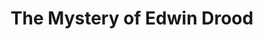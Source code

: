 ---
title: The Mystery of Edwin Drood
year: 1997
opening_date: 1997-06-06
closing_date: 1997-06-22
layout: productions
image:
image_caption:
image_credit:
playbill:
category:
details:
  Theatre: Theatre Jacksonville
  Venue: Little Theatre
cast:
  John Jasper: Richard Cunningham
  Edwin Drood: Cecilia Cristol
  Rosa Bud: Emily Swallow
  Wendy: Cassia Brunner
  Beatrice: Amy Tickel
  Helena Landless: Cristina Williams
  Neville Landless: Todd Baker
  The Reverend Mr. Crisparkle: Karl Rogers
  The Princess Puffer: Kathy Biddle
  Durdles: C. Michael Porter
  Deputy: Brandon Bales
  Shade of Drood, Satyr Statue: Frank M. Cobb
  Waiter, Bazzard:	Andrew Adams
  Maid: Joy Conklin
  Horace: Christopher Farrell
  Townsperson:
    - Carey Malloy
    - Paddy Heusinger
    - Eric Kevin Platon
    - Christine DuMars
    - Brook Ratti
    - Joy Conklin
    - Christopher Farrell
    - Jonathan Rand
    - Frank M. Cobb
crew:
  Artistic Director: Robert Arleigh White
  Musical Director: Ellen Milligan
  Scenic and Lighting Design: Andrew J. Way
  Choreographer: Michelle Ottley
  Stage Manager and Barkeep: Orlando Rodriguez
  Technical Director: Andrew J. Way
  Percussionist: Tony Steve
  Stage Manager: Elaine Gantz
  Assistant Stage Manager: Carmen Chronister
  Lighting Technician:
    - Gloria Pepe
    - Andrea Chaknis
  Master Electrician: Jamie Wright
  Production Support: Michael Lipp
  Sound Design and Board Operation: Scott Hooks
  Properties Mistress: Carmen Chronister
  Costumer:
    - Dorinda Grogan
    - Maureen Trosterstude
  Costume Crew:
    - Nitza Cochran
    - Andra Smith
    - Joy Smith
  Hair and Make-up:
    - Bruce Musser
    - Dean Pickett
    - Heather Frederickson
  Grip:
    - Pam Cashmere
    - Cathy Woods
    - Alexis Anthony
    - Karen Murphee
    - Karen Jones
    - Cathy Duncan
  Painting: Jasmin Pahlivonovic
  Fly Captain:
    - Craig Kassan
    - Jamie Wright
    - Stave Metheny
  Construction:
    - Alexis Anthony
    - Pam Cashmere
    - Gloria Pepe
    - Mike Huffman
    - Manuel Bello
    - Jon Bennett
    - Cathy Woods
    - Karen Murphee
    - Mike Manke
    - Justin Molotzac 
    - Cathy Duncan
  Dresser:
    - Kay Gowan
    - Kim Schanze
  Cultural Consultant: Isabelle Mihalakis
  Program Cover Art and Graphics Support: Rorrie Brown
  Volunteer Coordinator: Lovelle MacLean
---